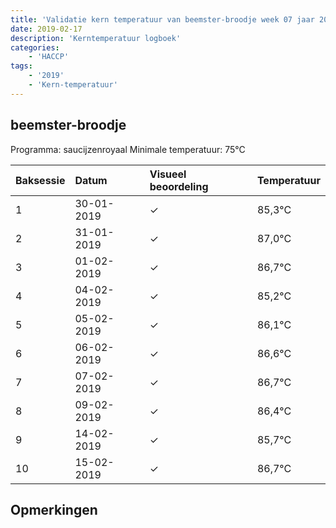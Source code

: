 ```yaml
---
title: 'Validatie kern temperatuur van beemster-broodje week 07 jaar 2019'
date: 2019-02-17
description: 'Kerntemperatuur logboek'
categories:
    - 'HACCP'
tags:
    - '2019'
    - 'Kern-temperatuur'
---
```


## beemster-broodje

Programma: saucijzenroyaal
Minimale temperatuur: 75°C

| Baksessie | Datum | Visueel beoordeling | Temperatuur |
|:---|:---|:---|:---|
| 1 | 30-01-2019 | &check; | 85,3°C |
| 2 | 31-01-2019 | &check; | 87,0°C |
| 3 | 01-02-2019 | &check; | 86,7°C |
| 4 | 04-02-2019 | &check; | 85,2°C |
| 5 | 05-02-2019 | &check; | 86,1°C |
| 6 | 06-02-2019 | &check; | 86,6°C |
| 7 | 07-02-2019 | &check; | 86,7°C |
| 8 | 09-02-2019 | &check; | 86,4°C |
| 9 | 14-02-2019 | &check; | 85,7°C |
| 10 | 15-02-2019 | &check; | 86,7°C |

## Opmerkingen


